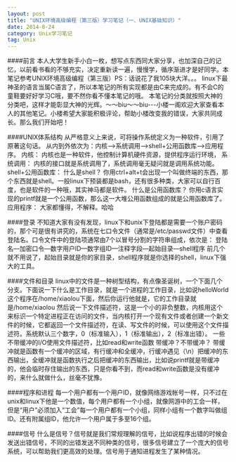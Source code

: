 ```yaml
---
layout: post
title: "UNIX环境高级编程（第三版）学习笔记（一、UNIX基础知识）"
date: 2014-8-24
category: Unix学习笔记
tag: Unix
---
```


####前言
本人大学生新手小白一枚，想写点东西同大家分享，也加深自己的记忆，以前看书看的不够充实，决定重新读一遍，慢慢学，循序渐进才是好同学。本笔记参考UNIX环境高级编程（第三版）PS：话说花了我105块大洋。。。
linux下最神圣的语言当属C语言了，所以本笔记的所有实现都是由C来完成的。有不会C的童鞋要好好学习C哦，要不然你看不懂本笔记的哦。
本笔记的分类就按照大神的分类吧，这样才能彰显大神的光辉。～～biu～～biu---小楼一阁欢迎大家查看本人的其他笔记。小楼希望大家能积极评论，帮助小楼改变我的错误，大家共同成长。那么我们开始吧！

####UNIX体系结构
从严格意义上来说，可将操作系统定义为一种软件，引用了原著这句话。
从内到外依次为：内核-->系统调用-->shell+公用函数库-->应用程序。
内核：
内核也是一种软件，他控制计算机硬件资源，提供程序运行环境，
系统调用：
内核的接口就是系统调用了，系统调用毫无疑问就是调用系统功能。
shell+公用函数库：
什么是shell？
你用ctrl+alt+t会出现一个叫做终端的东西，那个东西就是shell。一般linux下预装都是bash，还有很多种类，大家可以自行百度，也是软件的一种哦，其实神马都是软件。
什么是公用函数库？
你用c语言实现的printf就是一个公用函数，那么这一大堆公用函数组成的就是公用函数库了。
应用程序：
大家都懂得，不解释。哈哈

####登录
不知道大家有没有发现，linux下和unix下登陆都是需要一个账户密码的，那个可是很有讲究的，系统在七口令文件（通常是/etc/passwd文件）中查看登陆名。口令文件中的登陆项通常由7个以冒号分割的字符串组成，依次是：
登陆名—加密口令—数字用户ID—数字组ID—注释字段—起始目录—shell程序
前几个就不用说了，起始目录就是你的家目录，shell程序就是你选择的shell，linux下强大的工具。

####文件和目录
linux中的文件是一种树型结构，有点像圣诞树，一个下面几个分支。下面说一下什么是工作目录，就是一个进程的工作目录，比如说helloWorld这个程序在/home/xiaolou下面，然后你运行他就是，它的工作目录就是/home/xiaolou
然后说一下文件描述符，这是一个小的非负整数，内核用这个来标识一个特定进程正在访问的文件，当内核打开一个现有文件或者创建一个新文件的时候，它都返回一个文件描述符，在读、写文件的时候，可以使用这个文件描述符。系统默认三个数字，0（标准输入），1（标准输出），2（标准出错）。
一些不带缓冲的I/O使用文件描述符，比如read和write函数
带缓冲？不带缓冲？
带缓冲就是函数有一个缓冲的区域，有行缓冲和全缓冲，行缓冲遇见（\n）把缓冲的东西输出，全缓冲就是函数执行之后把缓冲的东西输出，比如说printf就是带缓冲的，他会临时存住输出的东西，只是你看不到，而read和write函数是没有缓冲的，来什么就做什么，丝毫不犹豫。

####程序和进程
每一个用户都有一个用户ID，就像网络游戏帐号一样，只不过在unix和linux下他是一个数值，每个用户都有一个小组，就像网游中的工会一样，但是“用户”必须加入“工会”每一个用户都有一个小组，同样小组有一个数字叫做组ID。还有附属组ID，他允许一个用户属于多至16个组。

####信号
什么是信号？信号就是我们常规理解的信号，比如说程序出错的时候会发送出错信号，不同的出错发送不同种类的信号，很多信号建立了一个庞大的信号系统，可以帮助我们更高效的处理。信号用于通知进程发生了某种情况。
